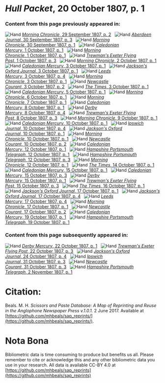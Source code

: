 # *Hull Packet*, 20 October 1807, p. 1  
  
### Content from this page previously appeared in:  
![Hand](http://scissorsandpaste.net/wp-content/uploads/2017/06/smallhandpointer.png) [*Morning Chronicle*, 29 September 1807, p. 2](https://mhbeals.github.io/sap_html/Morning-Chronicle/Morning-Chronicle-29-September-1807-p-2)  
![Hand](http://scissorsandpaste.net/wp-content/uploads/2017/06/smallhandpointer.png) [*Aberdeen Journal*, 30 September 1807, p. 3](https://mhbeals.github.io/sap_html/Aberdeen-Journal/Aberdeen-Journal-30-September-1807-p-3)  
![Hand](http://scissorsandpaste.net/wp-content/uploads/2017/06/smallhandpointer.png) [*Morning Chronicle*, 30 September 1807, p. 1](https://mhbeals.github.io/sap_html/Morning-Chronicle/Morning-Chronicle-30-September-1807-p-1)  
![Hand](http://scissorsandpaste.net/wp-content/uploads/2017/06/smallhandpointer.png) [*Caledonian Mercury*, 1 October 1807, p. 1](https://mhbeals.github.io/sap_html/Caledonian-Mercury/Caledonian-Mercury-1-October-1807-p-1)  
![Hand](http://scissorsandpaste.net/wp-content/uploads/2017/06/smallhandpointer.png) [*Morning Chronicle*, 1 October 1807, p. 1](https://mhbeals.github.io/sap_html/Morning-Chronicle/Morning-Chronicle-1-October-1807-p-1)  
![Hand](http://scissorsandpaste.net/wp-content/uploads/2017/06/smallhandpointer.png) [*Trewman's Exeter Flying Post*, 1 October 1807, p. 3](https://mhbeals.github.io/sap_html/Trewman's-Exeter-Flying-Post/Trewman's-Exeter-Flying-Post-1-October-1807-p-3)  
![Hand](http://scissorsandpaste.net/wp-content/uploads/2017/06/smallhandpointer.png) [*Morning Chronicle*, 2 October 1807, p. 1](https://mhbeals.github.io/sap_html/Morning-Chronicle/Morning-Chronicle-2-October-1807-p-1)  
![Hand](http://scissorsandpaste.net/wp-content/uploads/2017/06/smallhandpointer.png) [*Caledonian Mercury*, 3 October 1807, p. 1](https://mhbeals.github.io/sap_html/Caledonian-Mercury/Caledonian-Mercury-3-October-1807-p-1)  
![Hand](http://scissorsandpaste.net/wp-content/uploads/2017/06/smallhandpointer.png) [*Jackson's Oxford Journal*, 3 October 1807, p. 1](https://mhbeals.github.io/sap_html/Jackson's-Oxford-Journal/Jackson's-Oxford-Journal-3-October-1807-p-1)  
![Hand](http://scissorsandpaste.net/wp-content/uploads/2017/06/smallhandpointer.png) [*Leeds Mercury*, 3 October 1807, p. 4](https://mhbeals.github.io/sap_html/Leeds-Mercury/Leeds-Mercury-3-October-1807-p-4)  
![Hand](http://scissorsandpaste.net/wp-content/uploads/2017/06/smallhandpointer.png) [*Morning Chronicle*, 3 October 1807, p. 1](https://mhbeals.github.io/sap_html/Morning-Chronicle/Morning-Chronicle-3-October-1807-p-1)  
![Hand](http://scissorsandpaste.net/wp-content/uploads/2017/06/smallhandpointer.png) [*Newcastle Courant*, 3 October 1807, p. 2](https://mhbeals.github.io/sap_html/Newcastle-Courant/Newcastle-Courant-3-October-1807-p-2)  
![Hand](http://scissorsandpaste.net/wp-content/uploads/2017/06/smallhandpointer.png) [*The Times*, 3 October 1807, p. 1](https://mhbeals.github.io/sap_html/The-Times/The-Times-3-October-1807-p-1)  
![Hand](http://scissorsandpaste.net/wp-content/uploads/2017/06/smallhandpointer.png) [*Caledonian Mercury*, 5 October 1807, p. 1](https://mhbeals.github.io/sap_html/Caledonian-Mercury/Caledonian-Mercury-5-October-1807-p-1)  
![Hand](http://scissorsandpaste.net/wp-content/uploads/2017/06/smallhandpointer.png) [*Morning Chronicle*, 6 October 1807, p. 1](https://mhbeals.github.io/sap_html/Morning-Chronicle/Morning-Chronicle-6-October-1807-p-1)  
![Hand](http://scissorsandpaste.net/wp-content/uploads/2017/06/smallhandpointer.png) [*Morning Chronicle*, 7 October 1807, p. 1](https://mhbeals.github.io/sap_html/Morning-Chronicle/Morning-Chronicle-7-October-1807-p-1)  
![Hand](http://scissorsandpaste.net/wp-content/uploads/2017/06/smallhandpointer.png) [*Caledonian Mercury*, 8 October 1807, p. 1](https://mhbeals.github.io/sap_html/Caledonian-Mercury/Caledonian-Mercury-8-October-1807-p-1)  
![Hand](http://scissorsandpaste.net/wp-content/uploads/2017/06/smallhandpointer.png) [*Derby Mercury*, 8 October 1807, p. 4](https://mhbeals.github.io/sap_html/Derby-Mercury/Derby-Mercury-8-October-1807-p-4)  
![Hand](http://scissorsandpaste.net/wp-content/uploads/2017/06/smallhandpointer.png) [*Trewman's Exeter Flying Post*, 8 October 1807, p. 3](https://mhbeals.github.io/sap_html/Trewman's-Exeter-Flying-Post/Trewman's-Exeter-Flying-Post-8-October-1807-p-3)  
![Hand](http://scissorsandpaste.net/wp-content/uploads/2017/06/smallhandpointer.png) [*Morning Chronicle*, 9 October 1807, p. 1](https://mhbeals.github.io/sap_html/Morning-Chronicle/Morning-Chronicle-9-October-1807-p-1)  
![Hand](http://scissorsandpaste.net/wp-content/uploads/2017/06/smallhandpointer.png) [*Caledonian Mercury*, 10 October 1807, p. 1](https://mhbeals.github.io/sap_html/Caledonian-Mercury/Caledonian-Mercury-10-October-1807-p-1)  
![Hand](http://scissorsandpaste.net/wp-content/uploads/2017/06/smallhandpointer.png) [*Ipswich Journal*, 10 October 1807, p. 4](https://mhbeals.github.io/sap_html/Ipswich-Journal/Ipswich-Journal-10-October-1807-p-4)  
![Hand](http://scissorsandpaste.net/wp-content/uploads/2017/06/smallhandpointer.png) [*Jackson's Oxford Journal*, 10 October 1807, p. 1](https://mhbeals.github.io/sap_html/Jackson's-Oxford-Journal/Jackson's-Oxford-Journal-10-October-1807-p-1)  
![Hand](http://scissorsandpaste.net/wp-content/uploads/2017/06/smallhandpointer.png) [*Morning Chronicle*, 10 October 1807, p. 1](https://mhbeals.github.io/sap_html/Morning-Chronicle/Morning-Chronicle-10-October-1807-p-1)  
![Hand](http://scissorsandpaste.net/wp-content/uploads/2017/06/smallhandpointer.png) [*Newcastle Courant*, 10 October 1807, p. 2](https://mhbeals.github.io/sap_html/Newcastle-Courant/Newcastle-Courant-10-October-1807-p-2)  
![Hand](http://scissorsandpaste.net/wp-content/uploads/2017/06/smallhandpointer.png) [*Caledonian Mercury*, 12 October 1807, p. 1](https://mhbeals.github.io/sap_html/Caledonian-Mercury/Caledonian-Mercury-12-October-1807-p-1)  
![Hand](http://scissorsandpaste.net/wp-content/uploads/2017/06/smallhandpointer.png) [*Hampshire Portsmouth Telegraph*, 12 October 1807, p. 1](https://mhbeals.github.io/sap_html/Hampshire-Portsmouth-Telegraph/Hampshire-Portsmouth-Telegraph-12-October-1807-p-1)  
![Hand](http://scissorsandpaste.net/wp-content/uploads/2017/06/smallhandpointer.png) [*Hampshire Portsmouth Telegraph*, 12 October 1807, p. 3](https://mhbeals.github.io/sap_html/Hampshire-Portsmouth-Telegraph/Hampshire-Portsmouth-Telegraph-12-October-1807-p-3)  
![Hand](http://scissorsandpaste.net/wp-content/uploads/2017/06/smallhandpointer.png) [*Morning Chronicle*, 12 October 1807, p. 1](https://mhbeals.github.io/sap_html/Morning-Chronicle/Morning-Chronicle-12-October-1807-p-1)  
![Hand](http://scissorsandpaste.net/wp-content/uploads/2017/06/smallhandpointer.png) [*The Times*, 14 October 1807, p. 1](https://mhbeals.github.io/sap_html/The-Times/The-Times-14-October-1807-p-1)  
![Hand](http://scissorsandpaste.net/wp-content/uploads/2017/06/smallhandpointer.png) [*Caledonian Mercury*, 15 October 1807, p. 1](https://mhbeals.github.io/sap_html/Caledonian-Mercury/Caledonian-Mercury-15-October-1807-p-1)  
![Hand](http://scissorsandpaste.net/wp-content/uploads/2017/06/smallhandpointer.png) [*Caledonian Mercury*, 15 October 1807, p. 3](https://mhbeals.github.io/sap_html/Caledonian-Mercury/Caledonian-Mercury-15-October-1807-p-3)  
![Hand](http://scissorsandpaste.net/wp-content/uploads/2017/06/smallhandpointer.png) [*Derby Mercury*, 15 October 1807, p. 1](https://mhbeals.github.io/sap_html/Derby-Mercury/Derby-Mercury-15-October-1807-p-1)  
![Hand](http://scissorsandpaste.net/wp-content/uploads/2017/06/smallhandpointer.png) [*Trewman's Exeter Flying Post*, 15 October 1807, p. 3](https://mhbeals.github.io/sap_html/Trewman's-Exeter-Flying-Post/Trewman's-Exeter-Flying-Post-15-October-1807-p-3)  
![Hand](http://scissorsandpaste.net/wp-content/uploads/2017/06/smallhandpointer.png) [*The Times*, 16 October 1807, p. 1](https://mhbeals.github.io/sap_html/The-Times/The-Times-16-October-1807-p-1)  
![Hand](http://scissorsandpaste.net/wp-content/uploads/2017/06/smallhandpointer.png) [*Jackson's Oxford Journal*, 17 October 1807, p. 1](https://mhbeals.github.io/sap_html/Jackson's-Oxford-Journal/Jackson's-Oxford-Journal-17-October-1807-p-1)  
![Hand](http://scissorsandpaste.net/wp-content/uploads/2017/06/smallhandpointer.png) [*Jackson's Oxford Journal*, 17 October 1807, p. 4](https://mhbeals.github.io/sap_html/Jackson's-Oxford-Journal/Jackson's-Oxford-Journal-17-October-1807-p-4)  
![Hand](http://scissorsandpaste.net/wp-content/uploads/2017/06/smallhandpointer.png) [*Leeds Mercury*, 17 October 1807, p. 4](https://mhbeals.github.io/sap_html/Leeds-Mercury/Leeds-Mercury-17-October-1807-p-4)  
![Hand](http://scissorsandpaste.net/wp-content/uploads/2017/06/smallhandpointer.png) [*Morning Chronicle*, 17 October 1807, p. 1](https://mhbeals.github.io/sap_html/Morning-Chronicle/Morning-Chronicle-17-October-1807-p-1)  
![Hand](http://scissorsandpaste.net/wp-content/uploads/2017/06/smallhandpointer.png) [*Newcastle Courant*, 17 October 1807, p. 2](https://mhbeals.github.io/sap_html/Newcastle-Courant/Newcastle-Courant-17-October-1807-p-2)  
![Hand](http://scissorsandpaste.net/wp-content/uploads/2017/06/smallhandpointer.png) [*Caledonian Mercury*, 19 October 1807, p. 1](https://mhbeals.github.io/sap_html/Caledonian-Mercury/Caledonian-Mercury-19-October-1807-p-1)  
![Hand](http://scissorsandpaste.net/wp-content/uploads/2017/06/smallhandpointer.png) [*Hampshire Portsmouth Telegraph*, 19 October 1807, p. 1](https://mhbeals.github.io/sap_html/Hampshire-Portsmouth-Telegraph/Hampshire-Portsmouth-Telegraph-19-October-1807-p-1)  
  
### Content from this page subsequently appeared in:  
![Hand](http://scissorsandpaste.net/wp-content/uploads/2017/06/smallhandpointer.png) [*Derby Mercury*, 22 October 1807, p. 1](https://mhbeals.github.io/sap_html/Derby-Mercury/Derby-Mercury-22-October-1807-p-1)  
![Hand](http://scissorsandpaste.net/wp-content/uploads/2017/06/smallhandpointer.png) [*Trewman's Exeter Flying Post*, 22 October 1807, p. 3](https://mhbeals.github.io/sap_html/Trewman's-Exeter-Flying-Post/Trewman's-Exeter-Flying-Post-22-October-1807-p-3)  
![Hand](http://scissorsandpaste.net/wp-content/uploads/2017/06/smallhandpointer.png) [*Jackson's Oxford Journal*, 24 October 1807, p. 4](https://mhbeals.github.io/sap_html/Jackson's-Oxford-Journal/Jackson's-Oxford-Journal-24-October-1807-p-4)  
![Hand](http://scissorsandpaste.net/wp-content/uploads/2017/06/smallhandpointer.png) [*Ipswich Journal*, 31 October 1807, p. 3](https://mhbeals.github.io/sap_html/Ipswich-Journal/Ipswich-Journal-31-October-1807-p-3)  
![Hand](http://scissorsandpaste.net/wp-content/uploads/2017/06/smallhandpointer.png) [*Newcastle Courant*, 31 October 1807, p. 3](https://mhbeals.github.io/sap_html/Newcastle-Courant/Newcastle-Courant-31-October-1807-p-3)  
![Hand](http://scissorsandpaste.net/wp-content/uploads/2017/06/smallhandpointer.png) [*Hampshire Portsmouth Telegraph*, 2 November 1807, p. 1](https://mhbeals.github.io/sap_html/Hampshire-Portsmouth-Telegraph/Hampshire-Portsmouth-Telegraph-2-November-1807-p-1)  


# Citation: 

Beals. M. H. *Scissors and Paste Database: A Map of Reprinting and Reuse in the Anglophone Newspaper Press v.1.0.1.* 2 June 2017. Available at [https://github.com/mhbeals/sap_reprints/](https://github.com/mhbeals/sap_reprints/). 

# Nota Bona

Bibliometric data is time consuming to produce but benefits us all. Please remember to cite or acknowledge this and any other bibliometric data you use in your research. All data is available CC-BY 4.0 at [https://github.com/mhbeals/sap_reprints](https://github.com/mhbeals/sap_reprints)
